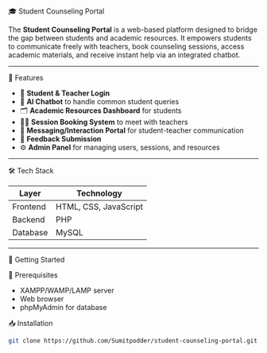 🎓 Student Counseling Portal

The **Student Counseling Portal** is a web-based platform designed to bridge the gap between students and academic resources. It empowers students to communicate freely with teachers, book counseling sessions, access academic materials, and receive instant help via an integrated chatbot.

---

📌 Features

- 🔐 **Student & Teacher Login**
- 🤖 **AI Chatbot** to handle common student queries
- 🗂️ **Academic Resources Dashboard** for students
- 🧑‍🏫 **Session Booking System** to meet with teachers
- 💬 **Messaging/Interaction Portal** for student-teacher communication
- 📝 **Feedback Submission**
- ⚙️ **Admin Panel** for managing users, sessions, and resources

---

🛠️ Tech Stack

| Layer     | Technology      |
|-----------|------------------|
| Frontend  | HTML, CSS, JavaScript |
| Backend   | PHP              |
| Database  | MySQL            |

---

🚀 Getting Started

🔧 Prerequisites
- XAMPP/WAMP/LAMP server
- Web browser
- phpMyAdmin for database

📥 Installation

```bash
git clone https://github.com/Sumitpodder/student-counseling-portal.git
